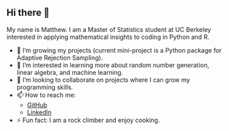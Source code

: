 ## Hi there 👋

My name is Matthew. I am a Master of Statistics student at UC Berkeley interested in applying mathematical insights to coding in Python and R.

<!--
- 🌱 I’m learning more about programming-based analysis.
-->
- 🔭 I’m growing my projects (current mini-project is a Python package for Adaptive Rejection Sampling).
- 🌱 I’m interested in learning more about random number generation, linear algebra, and machine learning.
- 👯 I’m looking to collaborate on projects where I can grow my programming skills.
- 📫 How to reach me:
  - [GitHub](https://github.com/MMSeguin2003)
  - [LinkedIn](https://www.linkedin.com/in/matthew-seguin-917752254/)
- ⚡ Fun fact: I am a rock climber and enjoy cooking.
